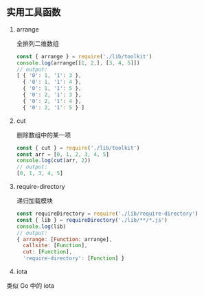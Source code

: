 ## 实用工具函数
1. arrange

   全排列二维数组

   ```javascript
   const { arrange } = require('./lib/toolkit')
   console.log(arrange[[1, 2,], [3, 4, 5]])
   // output:
   [ { '0': 1, '1': 3 },
     { '0': 1, '1': 4 },
     { '0': 1, '1': 5 },
     { '0': 2, '1': 3 },
     { '0': 2, '1': 4 },
     { '0': 2, '1': 5 } ]
   ```

2. cut

   删除数组中的某一项

   ```javascript
   const { cut } = require('./lib/toolkit')
   const arr = [0, 1, 2, 3, 4, 5]
   console.log(cut(arr, 2))
   // output:
   [0, 1, 3, 4, 5]
   ```

3. require-directory

   递归加载模块

   ```javascript
   const requireDirectory = require('./lib/require-directory')
   const { lib } = requireDirectory('./lib/**/*.js')
   console.log(lib)
   // output:
   { arrange: [Function: arrange],
     callsite: [Function],
     cut: [Function],
     'require-directory': [Function] }
   ```

4. iota

  类似 Go 中的 iota

